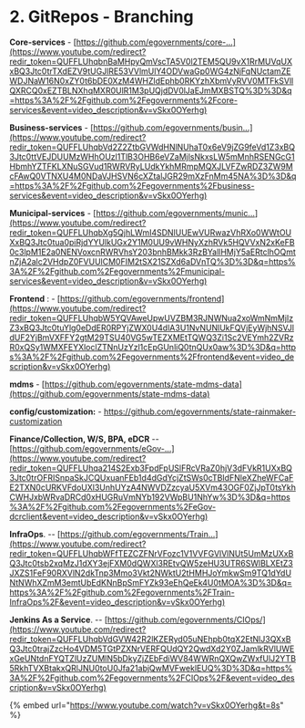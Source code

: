 # 2. GitRepos - Branching

**Core-services** - [https://github.com/egovernments/core-...](https://www.youtube.com/redirect?redir_token=QUFFLUhqbnBaMHpyQmVscTA5V0l2TEM5QU9vX1RrMUVqUXxBQ3Jtc0trTXdEZV9tUGJlRE53VVlmUlY4ODVwaGp0WG4zNjFqNUctamZEWDJNaW16N0xZY0t6bDE0XzM4WHZldEphb0RKYzhXbmVyRVV0MTFkSVllQXRCQ0xEZTBLNXhqMXR0UlR1M3pUQjdDV0lJaEJmMXBSTQ%3D%3D&q=https%3A%2F%2Fgithub.com%2Fegovernments%2Fcore-services&event=video_description&v=vSkx0OYerhg) 

**Business-services** - [https://github.com/egovernments/busin...](https://www.youtube.com/redirect?redir_token=QUFFLUhqbVd2Z2ZtbGVWdHNlNUhaT0x6eV9jZG9feVd1Z3xBQ3Jtc0ttVEJDUUMzWHhOUzl1TlB3OHB6eVZaMjlsNkxsLW5mMnhRSENGcG1HbmhYZTFKLXNuSGVud1RWRVRyLUdkYkhMRmpMQXJLVFZwRDZ3ZW9McFAwQ0VTNXU4M0NDaVJHSVN6cXZtalJGR29mXzFnMm45NA%3D%3D&q=https%3A%2F%2Fgithub.com%2Fegovernments%2Fbusiness-services&event=video_description&v=vSkx0OYerhg) 

**Municipal-services** - [https://github.com/egovernments/munic...](https://www.youtube.com/redirect?redir_token=QUFFLUhqbXg5QjhLWmI4SDNlUUEwVURwazVhRXo0WWtOUXxBQ3Jtc0tua0piRjdYYUlkUGx2Y1M0UU9vWHNyXzhRVk5HQVVxN2xKeFB0c3lpM1E2a0NENVoxcnRWRVhsY203bnhBMkk3RzBYallHMjY5aERtclhOQmtnZjA2alc2VHdpZ0FVUUlCM0FIM2tSX21SZXd6aDVnTQ%3D%3D&q=https%3A%2F%2Fgithub.com%2Fegovernments%2Fmunicipal-services&event=video_description&v=vSkx0OYerhg) 

**Frontend** : - [https://github.com/egovernments/frontend](https://www.youtube.com/redirect?redir_token=QUFFLUhqbW5YQVAweUpwUVZBM3RJNWNua2xoWmNmMjIzZ3xBQ3Jtc0tuYlg0eDdER0RPYjZWX0U4dlA3U1NvNUNlUkFQVjEyWjhNSVJldUF2YjBmVXFFY2gtM29TSU40VG5wTEZXMEtTQWQ3Zi1Sc2VEYmh2ZVRzR0xQSy1WMXFEYXloclZTNnUzYzl1cEpGUnliQ0tnQUx0aw%3D%3D&q=https%3A%2F%2Fgithub.com%2Fegovernments%2Ffrontend&event=video_description&v=vSkx0OYerhg) 

**mdms** - [https://github.com/egovernments/state-mdms-data](https://github.com/egovernments/state-mdms-data)

**config/customization:** - [https://github.com/egovernments/state-rainmaker-customization ](https://github.com/egovernments/state-rainmaker-customization%20)

**Finance/Collection, W/S, BPA, eDCR** -- [https://github.com/egovernments/eGov-...](https://www.youtube.com/redirect?redir_token=QUFFLUhqa214S2Exb3FpdFpUSlFRcVRaZ0hjV3dFVkR1UXxBQ3Jtc0trOFRISnpaSkJCQUxuanFEb1d4dGdYcjZtSWs0cTBIdFNleXZheWFCaFE2TXN0cURKVFdoUXl3UnhUYzA4NWVDZzcyaU5XVm43OGF0ZjJpT0tsYkhCWHJxbWRvaDRCd0xHUGRuVmNYb192VWpBU1NhYw%3D%3D&q=https%3A%2F%2Fgithub.com%2Fegovernments%2FeGov-dcrclient&event=video_description&v=vSkx0OYerhg) 

**InfraOps**. -- [https://github.com/egovernments/Train...](https://www.youtube.com/redirect?redir_token=QUFFLUhqbWFfTEZCZFNrVFozc1V1VVFGVlVlNUt5UmMzUXxBQ3Jtc0tsb2xqMzJ1dXY3ejFXM0dQWXl3REtvQW5zeHU3UTR6SWlBLXEtZ3JXZS1FeF90RXVlN2dkTnp3Mmo3Vkt2NWktU2tHMHJoYmkwSm9TQ1dYdUNtNWhXZmM3emtUbEdKNnBpSmFYZk93eEhQeEk4U0tMOA%3D%3D&q=https%3A%2F%2Fgithub.com%2Fegovernments%2FTrain-InfraOps%2F&event=video_description&v=vSkx0OYerhg) 

**Jenkins As a Service**. -- [https://github.com/egovernments/CIOps/](https://www.youtube.com/redirect?redir_token=QUFFLUhqbVdGVW42R2lKZERyd05uNEhpb0tqX2EtNlJ3QXxBQ3Jtc0trajZzcHo4VDM5TGtPZXNrVERFQUdQY2QwdXd2Y0ZJamlkRVlUWExGeUNtdnFYQTZlUzZUMlN5bDkyZjZEbFdiWV84WWRnQXQwZWxfUlJ2YTB5RkhTVXBtakxQRlJNU0toU0Jfa21abjQwMVFweklEUQ%3D%3D&q=https%3A%2F%2Fgithub.com%2Fegovernments%2FCIOps%2F&event=video_description&v=vSkx0OYerhg)

{% embed url="https://www.youtube.com/watch?v=vSkx0OYerhg&t=8s" %}



